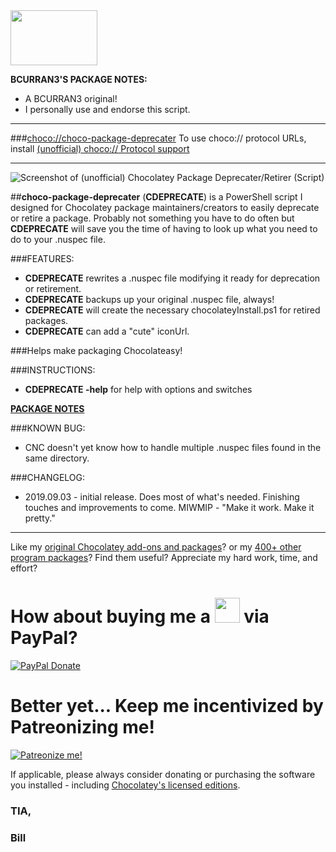 <img src="https://cdn.staticaly.com/gh/bcurran3/ChocolateyPackages/master/mylogos/myunofficialChocolateylogo_icon.png" width="139" height="88">

**BCURRAN3'S PACKAGE NOTES:**

* A BCURRAN3 original!
* I personally use and endorse this script.

***
###[choco://choco-package-deprecater](choco://choco-package-deprecater)
To use choco:// protocol URLs, install [(unofficial) choco:// Protocol support ](https://chocolatey.org/packages/choco-protocol-support)
***
	
![Screenshot of (unofficial) Chocolatey Package Deprecater/Retirer (Script)](https://cdn.staticaly.com/gh/bcurran3/ChocolateyPackages/master/choco-package-deprecater/choco-package-deprecater_screenshot.png)

##**choco-package-deprecater** (**CDEPRECATE**) is a PowerShell script I designed for Chocolatey package maintainers/creators to easily deprecate or retire a package. Probably not something you have to do often but **CDEPRECATE** will save you the time of having to look up what you need to do to your .nuspec file.

###FEATURES:
* **CDEPRECATE** rewrites a .nuspec file modifying it ready for deprecation or retirement.
* **CDEPRECATE** backups up your original .nuspec file, always!
* **CDEPRECATE** will create the necessary chocolateyInstall.ps1 for retired packages.
* **CDEPRECATE** can add a "cute" iconUrl.

###Helps make packaging Chocolateasy!

###INSTRUCTIONS:
* **CDEPRECATE -help** for help with options and switches

**[PACKAGE NOTES](https://github.com/bcurran3/ChocolateyPackages/blob/master/choco-package-deprecater/readme.md)**

###KNOWN BUG:	
* CNC doesn't yet know how to handle multiple .nuspec files found in the same directory.
	
###CHANGELOG:
* 2019.09.03 - initial release. Does most of what's needed. Finishing touches and improvements to come. MIWMIP - "Make it work. Make it pretty."

***

Like my [original Chocolatey add-ons and packages](https://community.chocolatey.org/packages?q=tag%3Abcurran3)? or my [400+ other program packages](https://chocolatey.org/profiles/bcurran3)? Find them useful? Appreciate my hard work, time, and effort?


<h1>How about buying me a <img src="https://cdn.rawgit.com/bcurran3/ChocolateyPackages/master/mylogos/beer.png" alt="" width="40" height="40"> via PayPal?</h1>

[![PayPal Donate](https://www.paypalobjects.com/webstatic/mktg/logo/AM_SbyPP_mc_vs_dc_ae.jpg)](https://www.paypal.me/bcurran3donations)

<h1>Better yet... Keep me incentivized by Patreonizing me!</h1>

[![Patreonize me!](https://c5.patreon.com/external/logo/downloads_wordmark_white_on_coral.png)](https://www.patreon.com/bcurran3)


If applicable, please always consider donating or purchasing the software you installed - including [Chocolatey's licensed editions](https://chocolatey.org/pricing).

<h3>TIA,</h3>

<h3>Bill</h3>

